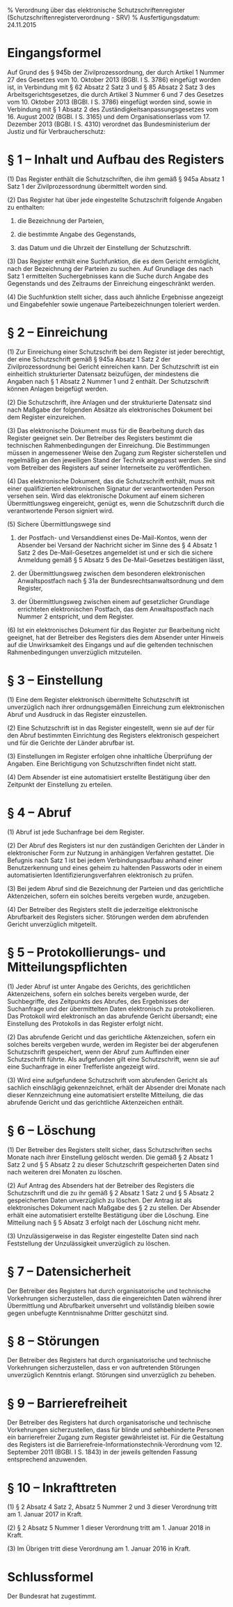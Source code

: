 % Verordnung über das elektronische Schutzschriftenregister  (Schutzschriftenregisterverordnung - SRV)
% Ausfertigungsdatum: 24.11.2015
 
# Eingangsformel

Auf Grund des § 945b der Zivilprozessordnung, der durch Artikel 1 Nummer 27 des Gesetzes vom 10. Oktober 2013 (BGBl. I S. 3786) eingefügt worden ist, in Verbindung mit § 62 Absatz 2 Satz 3 und § 85 Absatz 2 Satz 3 des Arbeitsgerichtsgesetzes, die durch Artikel 3 Nummer 6 und 7 des Gesetzes vom 10. Oktober 2013 (BGBl. I S. 3786) eingefügt worden sind, sowie in Verbindung mit § 1 Absatz 2 des Zuständigkeitsanpassungsgesetzes vom 16. August 2002 (BGBl. I S. 3165) und dem Organisationserlass vom 17. Dezember 2013 (BGBl. I S. 4310) verordnet das Bundesministerium der Justiz und für Verbraucherschutz:

# § 1 – Inhalt und Aufbau des Registers

(1) Das Register enthält die Schutzschriften, die ihm gemäß § 945a Absatz 1 Satz 1 der Zivilprozessordnung übermittelt worden sind.

(2) Das Register hat über jede eingestellte Schutzschrift folgende Angaben zu enthalten:

1. die Bezeichnung der Parteien,

2. die bestimmte Angabe des Gegenstands,

3. das Datum und die Uhrzeit der Einstellung der Schutzschrift.

(3) Das Register enthält eine Suchfunktion, die es dem Gericht ermöglicht, nach der Bezeichnung der Parteien zu suchen. Auf Grundlage des nach Satz 1 ermittelten Suchergebnisses kann die Suche durch Angabe des Gegenstands und des Zeitraums der Einreichung eingeschränkt werden.

(4) Die Suchfunktion stellt sicher, dass auch ähnliche Ergebnisse angezeigt und Eingabefehler sowie ungenaue Parteibezeichnungen toleriert werden.

# § 2 – Einreichung

(1) Zur Einreichung einer Schutzschrift bei dem Register ist jeder berechtigt, der eine Schutzschrift gemäß § 945a Absatz 1 Satz 2 der Zivilprozessordnung bei Gericht einreichen kann. Der Schutzschrift ist ein einheitlich strukturierter Datensatz beizufügen, der mindestens die Angaben nach § 1 Absatz 2 Nummer 1 und 2 enthält. Der Schutzschrift können Anlagen beigefügt werden.

(2) Die Schutzschrift, ihre Anlagen und der strukturierte Datensatz sind nach Maßgabe der folgenden Absätze als elektronisches Dokument bei dem Register einzureichen.

(3) Das elektronische Dokument muss für die Bearbeitung durch das Register geeignet sein. Der Betreiber des Registers bestimmt die technischen Rahmenbedingungen der Einreichung. Die Bestimmungen müssen in angemessener Weise den Zugang zum Register sicherstellen und regelmäßig an den jeweiligen Stand der Technik angepasst werden. Sie sind vom Betreiber des Registers auf seiner Internetseite zu veröffentlichen.

(4) Das elektronische Dokument, das die Schutzschrift enthält, muss mit einer qualifizierten elektronischen Signatur der verantwortenden Person versehen sein. Wird das elektronische Dokument auf einem sicheren Übermittlungsweg eingereicht, genügt es, wenn die Schutzschrift durch die verantwortende Person signiert wird.

(5) Sichere Übermittlungswege sind

1. der Postfach- und Versanddienst eines De-Mail-Kontos, wenn der Absender bei Versand der Nachricht sicher im Sinne des § 4 Absatz 1 Satz 2 des De-Mail-Gesetzes angemeldet ist und er sich die sichere Anmeldung gemäß § 5 Absatz 5 des De-Mail-Gesetzes bestätigen lässt,

2. der Übermittlungsweg zwischen dem besonderen elektronischen Anwaltspostfach nach § 31a der Bundesrechtsanwaltsordnung und dem Register,

3. der Übermittlungsweg zwischen einem auf gesetzlicher Grundlage errichteten elektronischen Postfach, das dem Anwaltspostfach nach Nummer 2 entspricht, und dem Register.

(6) Ist ein elektronisches Dokument für das Register zur Bearbeitung nicht geeignet, hat der Betreiber des Registers dies dem Absender unter Hinweis auf die Unwirksamkeit des Eingangs und auf die geltenden technischen Rahmenbedingungen unverzüglich mitzuteilen.

# § 3 – Einstellung

(1) Eine dem Register elektronisch übermittelte Schutzschrift ist unverzüglich nach ihrer ordnungsgemäßen Einreichung zum elektronischen Abruf und Ausdruck in das Register einzustellen.

(2) Eine Schutzschrift ist in das Register eingestellt, wenn sie auf der für den Abruf bestimmten Einrichtung des Registers elektronisch gespeichert und für die Gerichte der Länder abrufbar ist.

(3) Einstellungen im Register erfolgen ohne inhaltliche Überprüfung der Angaben. Eine Berichtigung von Schutzschriften findet nicht statt.

(4) Dem Absender ist eine automatisiert erstellte Bestätigung über den Zeitpunkt der Einstellung zu erteilen.

# § 4 – Abruf

(1) Abruf ist jede Suchanfrage bei dem Register.

(2) Der Abruf des Registers ist nur den zuständigen Gerichten der Länder in elektronischer Form zur Nutzung in anhängigen Verfahren gestattet. Die Befugnis nach Satz 1 ist bei jedem Verbindungsaufbau anhand einer Benutzerkennung und eines geheim zu haltenden Passworts oder in einem automatisierten Identifizierungsverfahren elektronisch zu prüfen.

(3) Bei jedem Abruf sind die Bezeichnung der Parteien und das gerichtliche Aktenzeichen, sofern ein solches bereits vergeben wurde, anzugeben.

(4) Der Betreiber des Registers stellt die jederzeitige elektronische Abrufbarkeit des Registers sicher. Störungen werden dem abrufenden Gericht unverzüglich mitgeteilt.

# § 5 – Protokollierungs- und Mitteilungspflichten

(1) Jeder Abruf ist unter Angabe des Gerichts, des gerichtlichen Aktenzeichens, sofern ein solches bereits vergeben wurde, der Suchbegriffe, des Zeitpunkts des Abrufes, des Ergebnisses der Suchanfrage und der übermittelten Daten elektronisch zu protokollieren. Das Protokoll wird elektronisch an das abrufende Gericht übersandt; eine Einstellung des Protokolls in das Register erfolgt nicht.

(2) Das abrufende Gericht und das gerichtliche Aktenzeichen, sofern ein solches bereits vergeben wurde, werden im Register bei der abgerufenen Schutzschrift gespeichert, wenn der Abruf zum Auffinden einer Schutzschrift führte. Als aufgefunden gilt eine Schutzschrift, wenn sie auf eine Suchanfrage in einer Trefferliste angezeigt wird.

(3) Wird eine aufgefundene Schutzschrift vom abrufenden Gericht als sachlich einschlägig gekennzeichnet, erhält der Absender drei Monate nach dieser Kennzeichnung eine automatisiert erstellte Mitteilung, die das abrufende Gericht und das gerichtliche Aktenzeichen enthält.

# § 6 – Löschung

(1) Der Betreiber des Registers stellt sicher, dass Schutzschriften sechs Monate nach ihrer Einstellung gelöscht werden. Die gemäß § 2 Absatz 1 Satz 2 und § 5 Absatz 2 zu dieser Schutzschrift gespeicherten Daten sind nach weiteren drei Monaten zu löschen.

(2) Auf Antrag des Absenders hat der Betreiber des Registers die Schutzschrift und die zu ihr gemäß § 2 Absatz 1 Satz 2 und § 5 Absatz 2 gespeicherten Daten unverzüglich zu löschen. Der Antrag ist als elektronisches Dokument nach Maßgabe des § 2 zu stellen. Der Absender erhält eine automatisiert erstellte Bestätigung über die Löschung. Eine Mitteilung nach § 5 Absatz 3 erfolgt nach der Löschung nicht mehr.

(3) Unzulässigerweise in das Register eingestellte Daten sind nach Feststellung der Unzulässigkeit unverzüglich zu löschen.

# § 7 – Datensicherheit

Der Betreiber des Registers hat durch organisatorische und technische Vorkehrungen sicherzustellen, dass die eingereichten Daten während ihrer Übermittlung und Abrufbarkeit unversehrt und vollständig bleiben sowie gegen unbefugte Kenntnisnahme Dritter geschützt sind.

# § 8 – Störungen

Der Betreiber des Registers hat durch organisatorische und technische Vorkehrungen sicherzustellen, dass er von auftretenden Störungen unverzüglich Kenntnis erlangt. Störungen sind unverzüglich zu beheben.

# § 9 – Barrierefreiheit

Der Betreiber des Registers hat durch organisatorische und technische Vorkehrungen sicherzustellen, dass für blinde und sehbehinderte Personen ein barrierefreier Zugang zum Register gewährleistet ist. Für die Gestaltung des Registers ist die Barrierefreie-Informationstechnik-Verordnung vom 12. September 2011 (BGBl. I S. 1843) in der jeweils geltenden Fassung entsprechend anzuwenden.

# § 10 – Inkrafttreten

(1) § 2 Absatz 4 Satz 2, Absatz 5 Nummer 2 und 3 dieser Verordnung tritt am 1. Januar 2017 in Kraft.

(2) § 2 Absatz 5 Nummer 1 dieser Verordnung tritt am 1. Januar 2018 in Kraft.

(3) Im Übrigen tritt diese Verordnung am 1. Januar 2016 in Kraft.

# Schlussformel

Der Bundesrat hat zugestimmt.
